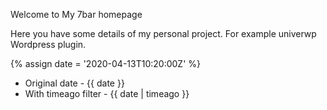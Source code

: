---
---

Welcome to My 7bar homepage

Here you have some details of my personal project. For example univerwp Wordpress plugin.

{% assign date = '2020-04-13T10:20:00Z' %}

- Original date - {{ date }}
- With timeago filter - {{ date | timeago }}
